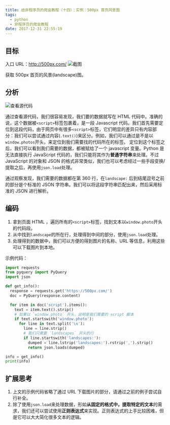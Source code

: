 ```yaml
---
title: 给非程序员的爬虫教程（十四）：实例：500px 首页风景图
tags:
  - python
  - 非程序员的爬虫教程
date: 2017-12-31 22:55:19
---
```


## 目标
入口 URL：http://500px.com/
![截图](http://ww1.sinaimg.cn/large/9f9426adgy1fn0cb7s8nhj21z20zi1gl.jpg)

获取 500px 首页的风景(landscape)图。

<!-- more -->
## 分析

![查看源代码](http://ww1.sinaimg.cn/large/9f9426adgy1fn0c4r6bz9j21z415u1kx.jpg)

通过查看源代码，我们很容易发现，我们要的数据就写在 HTML 代码中。准确的说，这个数据被`<script>`标签包裹着，是一段 Javascript 代码。我们首先需要定位到这段代码，由于网页中有很多`<script>`标签，它们明显的差异只有内容部分：我们可以尝试通过内容(`.text()`)来区分。例如，我们可以通过是不是以`window.photos`开头，来定位到我们需要找的代码所在的标签。
定位到这个标签之后，我们可以看到我们需要的数据，都被赋给了一个 javascript 变量。Python 是无法直接执行 JavaScript 代码的，我们只能将其作为**普通字符串**来处理。不过 JavaScript 的对象和 JSON 的格式非常类似，我们也可以考虑经过一些手段变换/提取之后，再使用`json.load`处理。

通过观察发现，我们需要的数据都在第 360 行，在`landscape:` 后到结尾逗号之前的部分是个标准的 JSON 字符串。我们可以将这段字符串匹配出来，然后采用标准的 JSON 进行解析。

## 编码
1. 拿到页面 HTML ，遍历所有的`<script>`标签，找到文本以`window.photo`开头的代码段。
2. 从中找到`landscape`的所在行，处理得到中间的部分，使用`json.load`处理。
3. 处理得到的数据中，我们可以方便的得到图片的名称、URL 等信息，利用这些可以下载图片到本地。

示例代码：
```python
import requests
from pyquery import PyQuery
import json

def get_info():
  response = requests.get('https://500px.com/')
  doc = PyQuery(response.content)

  for item in doc('script').items():
    text = item.text().strip()
    # 如果以 `window.photo` 开头，说明是我们需要的 script 脚本
    if text.startswith('window.photo'):
      for line in text.split('\n'):
        line = line.strip()
        # 我们只需要 `landscapes` 开头的行
        if line.startswith('landscapes:'):
          dumped = line.lstrip('landscapes:').rstrip(',').strip()
          return json.loads(dumped)

info = get_info()
print(info)
```

## 扩展思考
1. 上文的示例代码省略了通过 URL 下载图片的部分，请通过之前的例子尝试自行补全。
2. 除了使用`json.load`来处理数据，形如**从固定的格式中，提取特定的文本**的需求，我们还可以尝试使用**正则表达式**来实现。正则表达式的上手比较困难，但是它可以大大简化很多文本的逻辑。
